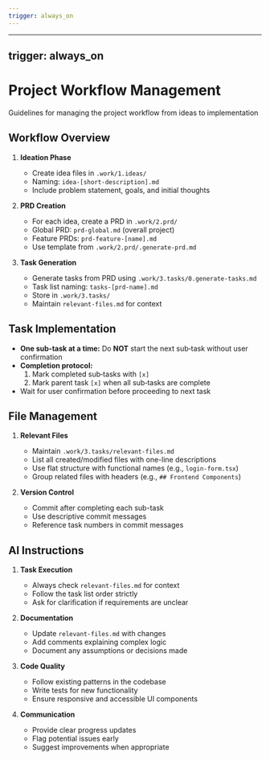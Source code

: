 ```yaml
---
trigger: always_on
---
```


---
trigger: always_on
---

# Project Workflow Management

Guidelines for managing the project workflow from ideas to implementation

## Workflow Overview

1. **Ideation Phase**
   - Create idea files in `.work/1.ideas/`
   - Naming: `idea-[short-description].md`
   - Include problem statement, goals, and initial thoughts

2. **PRD Creation**
   - For each idea, create a PRD in `.work/2.prd/`
   - Global PRD: `prd-global.md` (overall project)
   - Feature PRDs: `prd-feature-[name].md`
   - Use template from `.work/2.prd/.generate-prd.md`

3. **Task Generation**
   - Generate tasks from PRD using `.work/3.tasks/0.generate-tasks.md`
   - Task list naming: `tasks-[prd-name].md`
   - Store in `.work/3.tasks/`
   - Maintain `relevant-files.md` for context

## Task Implementation

- **One sub-task at a time:** Do **NOT** start the next sub‑task without user confirmation
- **Completion protocol:**  
  1. Mark completed sub‑tasks with `[x]`
  2. Mark parent task `[x]` when all sub‑tasks are complete  
- Wait for user confirmation before proceeding to next task

## File Management

1. **Relevant Files**
   - Maintain `.work/3.tasks/relevant-files.md`
   - List all created/modified files with one-line descriptions
   - Use flat structure with functional names (e.g., `login-form.tsx`)
   - Group related files with headers (e.g., `## Frontend Components`)

2. **Version Control**
   - Commit after completing each sub-task
   - Use descriptive commit messages
   - Reference task numbers in commit messages

## AI Instructions

1. **Task Execution**
   - Always check `relevant-files.md` for context
   - Follow the task list order strictly
   - Ask for clarification if requirements are unclear

2. **Documentation**
   - Update `relevant-files.md` with changes
   - Add comments explaining complex logic
   - Document any assumptions or decisions made

3. **Code Quality**
   - Follow existing patterns in the codebase
   - Write tests for new functionality
   - Ensure responsive and accessible UI components

4. **Communication**
   - Provide clear progress updates
   - Flag potential issues early
   - Suggest improvements when appropriate